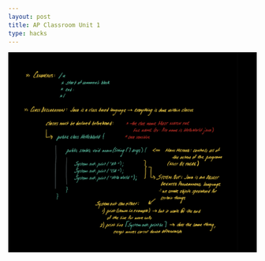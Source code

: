 ```yaml
---
layout: post
title: AP Classroom Unit 1
type: hacks
---
```


<img src="https://github.com/Ekamjot-Kaire/student/blob/main/_posts/images/1_1notes.png?raw=true">